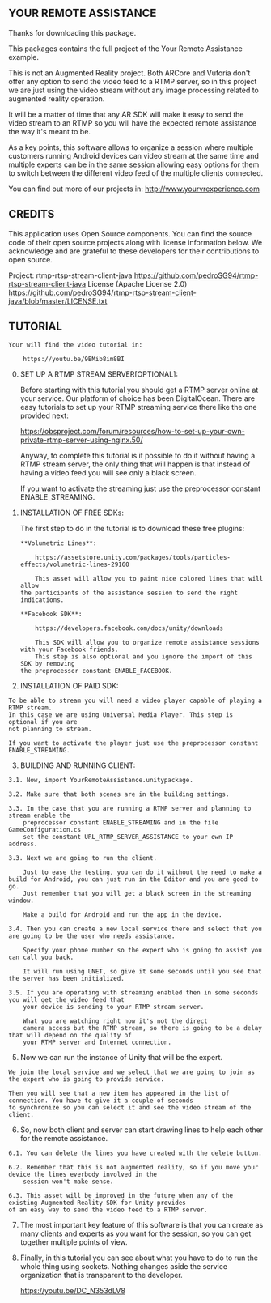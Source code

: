 YOUR REMOTE ASSISTANCE
----------------------
Thanks for downloading this package.

This packages contains the full project of the Your Remote Assistance example.

This is not an Augmented Reality project. Both ARCore and Vuforia don't offer any option 
to send the video feed to a RTMP server, so in this project we are just using the video stream 
without any image processing related to augmented reality operation.

It will be a matter of time that any AR SDK will make it easy to send the video stream 
to an RTMP so you will have the expected remote assistance the way it's meant to be.

As a key points, this software allows to organize a session where multiple customers
running Android devices can video stream at the same time and multiple experts can
be in the same session allowing easy options for them to switch between the different 
video feed of the multiple clients connected.

You can find out more of our projects in:
http://www.yourvrexperience.com

CREDITS
--------
This application uses Open Source components. You can find the source code of their open source projects 
along with license information below. We acknowledge and are grateful to these developers for 
their contributions to open source.

Project: rtmp-rtsp-stream-client-java https://github.com/pedroSG94/rtmp-rtsp-stream-client-java
License (Apache License 2.0) https://github.com/pedroSG94/rtmp-rtsp-stream-client-java/blob/master/LICENSE.txt	
	
TUTORIAL
--------

	Your will find the video tutorial in:
	
		https://youtu.be/9BMib8im8BI

 0. SET UP A RTMP STREAM SERVER[OPTIONAL]:
 
	Before starting with this tutorial you should get a RTMP server online at your service.
	Our platform of choice has been DigitalOcean. There are easy tutorials to set up your
	RTMP streaming service there like the one provided next:
    
    https://obsproject.com/forum/resources/how-to-set-up-your-own-private-rtmp-server-using-nginx.50/

	Anyway, to complete this tutorial is it possible to do it without having a RTMP stream server,
	the only thing that will happen is that instead of having a video feed you will see 
	only a black screen.
	
	If you want to activate the streaming just use the preprocessor constant ENABLE_STREAMING.

 1. INSTALLATION OF FREE SDKs:
 
	The first step to do in the tutorial is to download these free plugins:
	
		**Volumetric Lines**:
		
			https://assetstore.unity.com/packages/tools/particles-effects/volumetric-lines-29160
		
			This asset will allow you to paint nice colored lines that will allow
		the participants of the assistance session to send the right indications.
	
		**Facebook SDK**:
	
			https://developers.facebook.com/docs/unity/downloads
		
			This SDK will allow you to organize remote assistance sessions with your Facebook friends.	
			This step is also optional and you ignore the import of this SDK by removing 
		the preprocessor constant ENABLE_FACEBOOK.

  2. INSTALLATION OF PAID SDK:
  
	To be able to stream you will need a video player capable of playing a RTMP stream.
	In this case we are using Universal Media Player. This step is optional if you are
	not planning to stream.
	
	If you want to activate the player just use the preprocessor constant ENABLE_STREAMING.

  3. BUILDING AND RUNNING CLIENT:

	3.1. Now, import YourRemoteAssistance.unitypackage.

	3.2. Make sure that both scenes are in the building settings.
	
	3.3. In the case that you are running a RTMP server and planning to stream enable the
		preprocessor constant ENABLE_STREAMING and in the file GameConfiguration.cs
		set the constant URL_RTMP_SERVER_ASSISTANCE to your own IP address.

	3.3. Next we are going to run the client. 
  
		Just to ease the testing, you can do it without the need to make a build for Android, you can just run in the Editor and you are good to go. 
		Just remember that you will get a black screen in the streaming window.
	  
		Make a build for Android and run the app in the device.
		
	3.4. Then you can create a new local service there and select that you are going to be the user who needs assistance.
		
		Specify your phone number so the expert who is going to assist you can call you back.
		
		It will run using UNET, so give it some seconds until you see that the server has been initialized.
		
	3.5. If you are operating with streaming enabled then in some seconds you will get the video feed that
		your device is sending to your RTMP stream server. 
		
		What you are watching right now it's not the direct
		camera access but the RTMP stream, so there is going to be a delay that will depend on the quality of
		your RTMP server and Internet connection.

  5. Now we can run the instance of Unity that will be the expert. 
  
	We join the local service and we select that we are going to join as the expert who is going to provide service.
	
	Then you will see that a new item has appeared in the list of connection. You have to give it a couple of seconds
	to synchronize so you can select it and see the video stream of the client.
  
  6. So, now both client and server can start drawing lines to help each other for the remote assistance.
  
	6.1. You can delete the lines you have created with the delete button.
	
	6.2. Remember that this is not augmented reality, so if you move your device the lines everbody involved in the
		session won't make sense.
	
	6.3. This asset will be improved in the future when any of the existing Augmented Reality SDK for Unity provides
	of an easy way to send the video feed to a RTMP server.
   
  7. The most important key feature of this software is that you can create as many clients and experts as you
	want for the session, so you can get together multiple points of view.
   
  8. Finally, in this tutorial you can see about what you have to do to run the whole thing using sockets.
	Nothing changes aside the service organization that is transparent to the developer.
  
		https://youtu.be/DC_N353dLV8
		
		
   

		
		